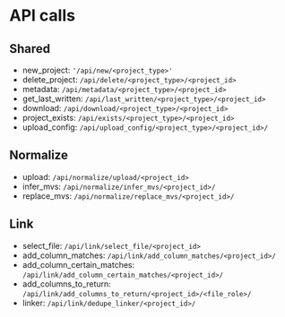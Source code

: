 # API calls

## Shared
* new_project: `'/api/new/<project_type>'`
* delete_project: `/api/delete/<project_type>/<project_id>`
* metadata: `/api/metadata/<project_type>/<project_id>`
* get_last_written: `/api/last_written/<project_type>/<project_id>`
* download: `/api/download/<project_type>/<project_id>`
* project_exists: `/api/exists/<project_type>/<project_id>`
* upload_config: `/api/upload_config/<project_type>/<project_id>/`

## Normalize
* upload: `/api/normalize/upload/<project_id>`
* infer_mvs: `/api/normalize/infer_mvs/<project_id>/`
* replace_mvs: `/api/normalize/replace_mvs/<project_id>/`


## Link
* select_file: `/api/link/select_file/<project_id>`
* add_column_matches: `/api/link/add_column_matches/<project_id>/`
* add_column_certain_matches: `/api/link/add_column_certain_matches/<project_id>/`
* add_columns_to_return: `/api/link/add_columns_to_return/<project_id>/<file_role>/`
* linker: `/api/link/dedupe_linker/<project_id>/`









